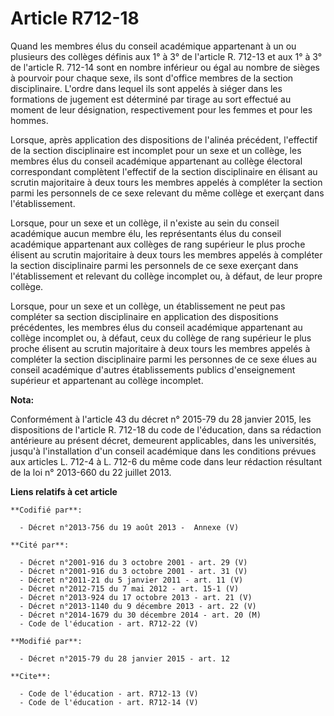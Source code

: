 # Article R712-18

Quand les membres élus du conseil académique appartenant à un ou plusieurs des collèges définis aux 1° à 3° de l'article R.
712-13 et aux 1° à 3° de l'article R. 712-14 sont en nombre inférieur ou égal au nombre de sièges à pourvoir pour chaque
sexe, ils sont d'office membres de la section disciplinaire. L'ordre dans lequel ils sont appelés à siéger dans les
formations de jugement est déterminé par tirage au sort effectué au moment de leur désignation, respectivement pour les
femmes et pour les hommes. 

Lorsque, après application des dispositions de l'alinéa précédent, l'effectif de la section disciplinaire est incomplet pour
un sexe et un collège, les membres élus du conseil académique appartenant au collège électoral correspondant complètent
l'effectif de la section disciplinaire en élisant au scrutin majoritaire à deux tours les membres appelés à compléter la
section parmi les personnels de ce sexe relevant du même collège et exerçant dans l'établissement. 

Lorsque, pour un sexe et un collège, il n'existe au sein du conseil académique aucun membre élu, les représentants élus du
conseil académique appartenant aux collèges de rang supérieur le plus proche élisent au scrutin majoritaire à deux tours les
membres appelés à compléter la section disciplinaire parmi les personnels de ce sexe exerçant dans l'établissement et
relevant du collège incomplet ou, à défaut, de leur propre collège. 

Lorsque, pour un sexe et un collège, un établissement ne peut pas compléter sa section disciplinaire en application des
dispositions précédentes, les membres élus du conseil académique appartenant au collège incomplet ou, à défaut, ceux du
collège de rang supérieur le plus proche élisent au scrutin majoritaire à deux tours les membres appelés à compléter la
section disciplinaire parmi les personnes de ce sexe élues au conseil académique d'autres établissements publics
d'enseignement supérieur et appartenant au collège incomplet.

**Nota:**

Conformément à l'article 43 du décret n° 2015-79 du 28 janvier 2015, les dispositions de l'article R. 712-18 du code de
l'éducation, dans sa rédaction antérieure au présent décret, demeurent applicables, dans les universités, jusqu'à
l'installation d'un conseil académique dans les conditions prévues aux articles L. 712-4 à L. 712-6 du même code dans leur
rédaction résultant de la loi n° 2013-660 du 22 juillet 2013.

**Liens relatifs à cet article**

	**Codifié par**:

	  - Décret n°2013-756 du 19 août 2013 -  Annexe (V)

	**Cité par**:

	  - Décret n°2001-916 du 3 octobre 2001 - art. 29 (V)
	  - Décret n°2001-916 du 3 octobre 2001 - art. 31 (V)
	  - Décret n°2011-21 du 5 janvier 2011 - art. 11 (V)
	  - Décret n°2012-715 du 7 mai 2012 - art. 15-1 (V)
	  - Décret n°2013-924 du 17 octobre 2013 - art. 21 (V)
	  - Décret n°2013-1140 du 9 décembre 2013 - art. 22 (V)
	  - Décret n°2014-1679 du 30 décembre 2014 - art. 20 (M)
	  - Code de l'éducation - art. R712-22 (V)

	**Modifié par**:

	  - Décret n°2015-79 du 28 janvier 2015 - art. 12

	**Cite**:

	  - Code de l'éducation - art. R712-13 (V)
	  - Code de l'éducation - art. R712-14 (V)
